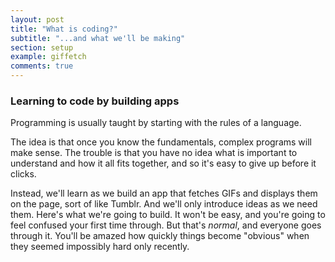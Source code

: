 ```yaml
---
layout: post
title: "What is coding?"
subtitle: "...and what we'll be making"
section: setup
example: giffetch
comments: true
---
```


### Learning to code by building apps

Programming is usually taught by starting with the rules of a language.

The idea is that once you know the fundamentals, complex programs will make sense. The trouble is that you have no idea what is important to understand and how it all fits together, and so it's easy to give up before it clicks.

Instead, we'll learn as we build an app that fetches GIFs and displays them on the page, sort of like Tumblr. And we'll only introduce ideas as we need them. Here's what we're going to build. It won't be easy, and you're going to feel confused your first time through. But that's *normal*, and everyone goes through it. You'll be amazed how quickly things become "obvious" when they seemed impossibly hard only recently.
